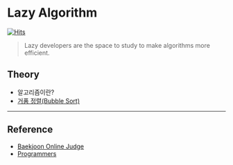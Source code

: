 # Lazy Algorithm

[![Hits](https://hits.seeyoufarm.com/api/count/incr/badge.svg?url=https%3A%2F%2Fgithub.com%2F92pino%2FLazy_algorithm&count_bg=%2379C83D&title_bg=%23555555&icon=&icon_color=%23E7E7E7&title=hits&edge_flat=false)](https://hits.seeyoufarm.com)   

> Lazy developers are the space to study to make algorithms more efficient.

## Theory ##
- 알고리즘이란?
- [거품 정렬(Bubble Sort)](./Theory/BubbleSort.md)

-------------------------------------------------------------------------------------------------------------------

## Reference
- [Baekjoon Online Judge](https://www.acmicpc.net/)
- [Programmers](https://programmers.co.kr/learn/challenges)
